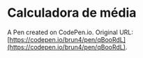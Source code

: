 # Calculadora de média

A Pen created on CodePen.io. Original URL: [https://codepen.io/brun4/pen/qBooRdL](https://codepen.io/brun4/pen/qBooRdL).

